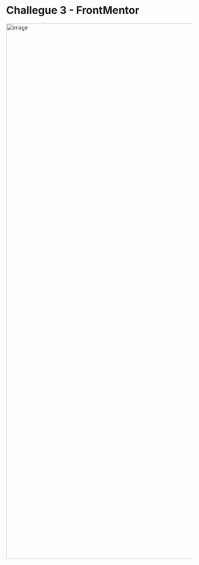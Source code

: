 # Challegue 3 - FrontMentor

<img width="1445" alt="image" src="https://github.com/dsilvagu/challegue3fmentor/assets/126299004/3f96bf03-541e-4d7b-9017-1e3600afd9b1">
